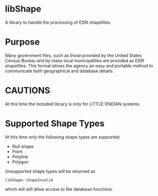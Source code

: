 # libShape
A library to handle the processing of ESRI shapefiles.

# Purpose
Many government files, such as those provided by the
United States Census Bureau and by many local
municipalities are provided as ESRI shapefiles.  This
format allows the agency an easy and portable method
to communicate both geographical and database details.

# CAUTIONS
At this time the included library is only for
LITTLE-ENDIAN systems.

# Supported Shape Types
At this time only the following shape types are supported:

* Null shape
* Point
* Polyline
* Polygon

Unsupported shape types will be returned as

	libShape::ShapeInvalid

which will still allow access to the database functions.

